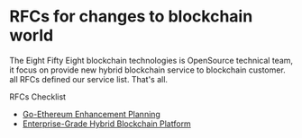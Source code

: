 # RFCs for changes to blockchain world

The Eight Fifty Eight blockchain technologies is OpenSource technical team, it focus on provide new hybrid blockchain service to blockchain customer. all RFCs defined our service list. That's all.

RFCs Checklist

* [Go-Ethereum Enhancement Planning](go-ethereum-enhancement-planning.md)
* [Enterprise-Grade Hybrid Blockchain Platform](0002-enterprise-grade-hybrid-blockchain-platform.md)



